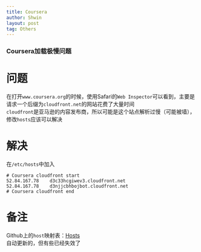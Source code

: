 ```yaml
---
title: Coursera
author: Shwin
layout: post
tag: Others
---
```


### Coursera加载极慢问题
# 问题
在打开`www.coursera.org`的时候，使用Safari的`Web Inspector`可以看到，主要是请求一个后缀为`cloudfront.net`的网站花费了大量时间  
`cloudfront`是亚马逊的内容发布商，所以可能是这个站点解析过慢（可能被墙），修改`hosts`应该可以解决

# 解决
在`/etc/hosts`中加入
```
# Coursera cloudfront start
52.84.167.78	d3c33hcgiwev3.cloudfront.net
52.84.167.78	d3njjcbhbojbot.cloudfront.net
# Coursera cloudfront end
```

# 备注
Github上的`host`映射表：[Hosts](https://github.com/googlehosts/hosts)  
自动更新的，但有些已经失效了